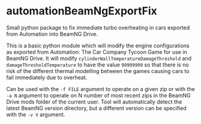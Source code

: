 # automationBeamNgExportFix
Small python package to fix immediate turbo overheating in cars exported from Automation into BeamNG Drive.

This is a basic python module which will modify the engine configurations as exported from Automation: The Car Company Tycoon Game for use in BeamNG Drive. 
It will modify `cylinderWallTemperatureDamageThreshold` and `damageThresholdTemperature` to have the value `99999999` so that there is no risk of the different
 thermal modelling between the games causing cars to fail immediately due to overheat.
 
Can be used with the `-f FILE` argument to operate on a given zip or with the `-a N` argument to operate on N number of most recent zips in the BeamNG Drive mods folder of 
the current user. Tool will automatically detect the latest BeamNG version directory, but a different version can be specified with the `-v V` argument.

